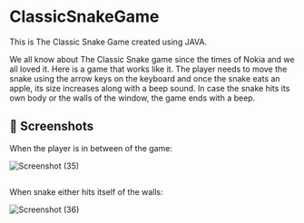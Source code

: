 # ClassicSnakeGame
This is The Classic Snake Game created using JAVA.

We all know about The Classic Snake game since the times of Nokia and we all loved it. Here is a game that works like it. The player needs to move the snake using the arrow keys on the keyboard and once the snake eats an apple, its size increases along with a beep sound. In case the snake hits its own body or the walls of the window, the game ends with a beep.

## 📸 Screenshots

When the player is in between of the game:

![Screenshot (35)](https://user-images.githubusercontent.com/104768169/176256813-1eb04d48-081a-42e3-90bb-cdbef182b884.png)
##

When snake either hits itself of the walls:

![Screenshot (36)](https://user-images.githubusercontent.com/104768169/176256833-914ab891-544a-443f-b7e6-373c37d42ce3.png)
